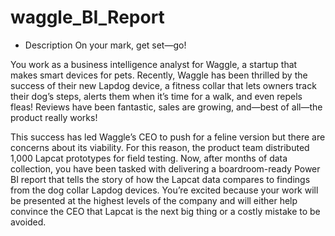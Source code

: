 # waggle_BI_Report 
- Description
On your mark, get set—go!

You work as a business intelligence analyst for Waggle, a startup that makes smart devices for pets. Recently, Waggle has been thrilled by the success of their new Lapdog device, a fitness collar that lets owners track their dog’s steps, alerts them when it’s time for a walk, and even repels fleas! Reviews have been fantastic, sales are growing, and—best of all—the product really works!

This success has led Waggle’s CEO to push for a feline version but there are concerns about its viability. For this reason, the product team distributed 1,000 Lapcat prototypes for field testing. Now, after months of data collection, you have been tasked with delivering a boardroom-ready Power BI report that tells the story of how the Lapcat data compares to findings from the dog collar Lapdog devices. You’re excited because your work will be presented at the highest levels of the company and will either help convince the CEO that Lapcat is the next big thing or a costly mistake to be avoided.
